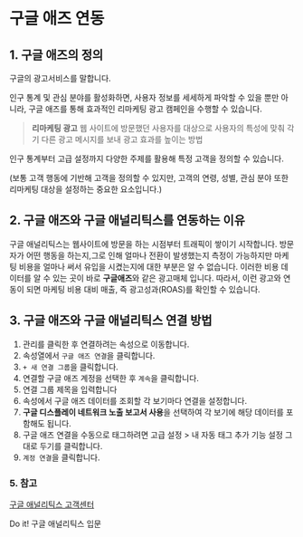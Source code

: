 # 구글 애즈 연동

## 1. 구글 애즈의 정의

구글의 광고서비스를 말합니다.

인구 통계 및 관심 분야를 활성화하면, 사용자 정보를 세세하게 파악할 수 있을 뿐만 아니라, 구글 애즈를 통해
효과적인 리마케팅 광고 캠페인을 수행할 수 있습니다.

> **리마케팅 광고**
> 웹 사이트에 방문했던 사용자를 대상으로 사용자의 특성에 맞춰 각기 다른 광고 메시지를 보내 광고 효과를 높이는 방법

인구 통계부터 고급 설정까지 다양한 주제를 활용해 특정 고객을 정의할 수 있습니다.

(보통 고객 행동에 기반해 고객을 정의할 수 있지만, 고객의 연령, 성별, 관심 분야 또한 리마케팅 대상을 설정하는
중요한 요소입니다.)

## 2. 구글 애즈와 구글 애널리틱스를 연동하는 이유

구글 애널리틱스는 웹사이트에 방문을 하는 시점부터 트래픽이 쌓이기 시작합니다. 방문자가 어떤 행동을 하는지,그로 인해 얼마나 전환이 발생했는지 측정이 가능하지만 마케팅 비용을 얼마나 써서 유입을 시켰는지에 대한 부분은 알 수 없습니다. 이러한 비용 데이터를 알 수 있는 곳이 바로 **구글애즈**와 같은 광고매체 입니다.
따라서, 이런 광고와 연동이 되면 마케팅 비용 대비 매출, 즉 광고성과(ROAS)를 확인할 수 있습니다.

## 3. 구글 애즈와 구글 애널리틱스 연결 방법

1. 관리를 클릭한 후 연결하려는 속성으로 이동합니다.
2. 속성열에서 `구글 애즈 연결`을 클릭합니다.
3. `+ 새 연결 그룹`을 클릭합니다.
4. 연결할 구글 애즈 계정을 선택한 후 `계속`을 클릭합니다.
5. 연결 그룹 제목을 입력합니다
6. 속성에서 구글 애즈 데이터를 조회할 각 보기마다 연결을 설정합니다.
7. **구글 디스플레이 네트워크 노출 보고서 사용**을 선택하여 각 보기에 해당 데이터를 포함해도 됩니다.
8. 구글 애즈 연결을 수동으로 태그하려면 고급 설정 > 내 자동 태그 추가 기능 설정 그대로 두기를 클릭합니다.
9. `계정 연결`을 클릭합니다.

### 5. 참고

[구글 애널리틱스 고객센터](https://support.google.com/analytics#topic=9143232)

Do it! 구글 애널리틱스 입문
